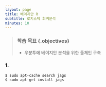 ```yaml
---
layout: page
title: 베이지안 R
subtitle: 로지스틱 회귀분석
minutes: 10
---
```


> ### 학습 목표 {.objectives}
>
> *  우분투에 베이지안 분석을 위한 툴체인 구축

### 1.

~~~ {.shell}
$ sudo apt-cache search jags
$ sudo apt-get install jags
~~~
